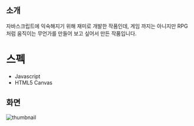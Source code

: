 ## 소개

자바스크립트에 익숙해지기 위해 재미로 개발한 작품인데, 게임 까지는 아니지만 RPG 처럼 움직이는 무언가를 만들어 보고 싶어서 만든 작품입니다.

# 스펙

- Javascript
- HTML5 Canvas

## 화면

![thumbnail](https://johnyworld2019.s3.ap-northeast-2.amazonaws.com/images/slider/thumbnail/pc/rpg-moving.jpg)